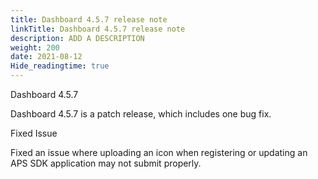 ```yaml
---
title: Dashboard 4.5.7 release note
linkTitle: Dashboard 4.5.7 release note
description: ADD A DESCRIPTION
weight: 200
date: 2021-08-12
Hide_readingtime: true
---
```


Dashboard 4.5.7

Dashboard 4.5.7 is a patch release, which includes one bug fix.

Fixed Issue

Fixed an issue where uploading an icon when registering or updating an APS SDK application may not submit properly.
